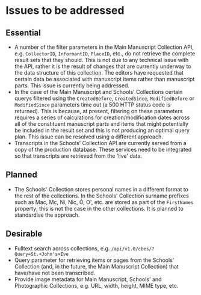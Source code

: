 # Issues to be addressed

## Essential

- A number of the filter parameters in the Main Manuscript Collection API, e.g. `CollectorID`, `InformantID`, `PlaceID`, etc., do not retrieve the complete result sets that they should. This is not due to any technical issue with the API, rather it is the result of changes that are currently underway to the data structure of this collection. The editors have requested that certain data be associated with manuscript items rather than manuscript parts. This issue is currently being addressed.
- In the case of the Main Manuscript and Schools' Collections certain querys filtered using the `CreatedBefore`, `CreatedSince`, `ModifiedBefore` or `ModifiedSince` parameters time out (a 500 HTTP status code is returned). This is because, at present, filtering on these parameters requires a series of calculations for creation/modification dates across all of the constituent manuscript parts and items that might potentially be included in the result set and this is not producing an optimal query plan. This issue can be resolved using a different approach.
- Transcripts in the Schools' Collection API are currently served from a copy of the production database. These services need to be integrated so that transcripts are retrieved from the 'live' data.

## Planned

- The Schools' Collection stores personal names in a different format to the rest of the collections. In the Schools' Collection surname prefixes such as Mac, Mc, Ní, Nic, Ó, O', etc. are stored as part of the `FirstNames` property; this is not the case in the other collections. It is planned to standardise the approach.

## Desirable

- Fulltext search across collections, e.g. `/api/v1.0/cbes/?Query=St.+John's+Eve`
- Query parameter for retrieving items or pages from the Schools' Collection (and, in the future, the Main Manuscript Collection) that have/have not been transcribed.
- Provide image metadata for Main Manuscript, Schools' and Photographic Collections, e.g. URL, width, height, MIME type, etc.
